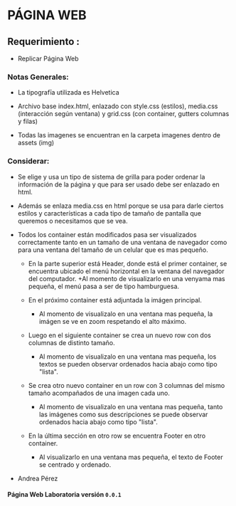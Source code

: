 # PÁGINA WEB


## Requerimiento :

+ Replicar Página Web  


### Notas Generales:

+ La tipografīa utilizada es Helvetica

+ Archivo base index.html, enlazado con style.css (estilos), media.css (interacción según ventana) y grid.css (con container, gutters columnas y filas)

+ Todas las imagenes se encuentran en la carpeta imagenes dentro de assets (img)


### Considerar: 

+ Se elige y usa un tipo de sistema de grilla para poder ordenar la información de la página y que para ser usado debe ser enlazado en html.

+ Además se enlaza media.css en html porque se usa para darle ciertos estilos y características a cada tipo de tamaño de pantalla que queremos o necesitamos que se vea.

+ Todos los container están modificados pasa ser visualizados correctamente tanto en un tamaño de una ventana de navegador como para una ventana del tamaño de un celular que es mas pequeño.

	+ En la parte superior está Header, donde está el primer container, se encuentra ubicado el menú horizontal en la ventana del navegador del computador.
		+Al momento de visualizarlo en una venyama mas pequeña, el menú pasa a ser de tipo hamburguesa. 

	+ En el próximo container está adjuntada la imágen principal.
		+ Al momento de visualizalo en una ventana mas pequeña, la imágen se ve en zoom respetando el alto máximo.

	+ Luego en el siguiente container se crea un nuevo row con dos columnas de distinto tamaño.
		+ Al momento de visualizalo en una ventana mas pequeña, los textos se pueden observar ordenados hacia abajo como tipo "lista".

	+ Se crea otro nuevo container en un row con 3 columnas del mismo tamaño acompañados de una imagen cada uno. 
		+ Al momento de visualizalo en una ventana mas pequeña, tanto las imágenes como sus descripciones se puede observar ordenados hacia abajo como tipo "lista".

	+ En la última sección en otro row se encuentra Footer en otro container.
		+ Al visualizarlo en una ventana mas pequeña, el texto de Footer se centrado y ordenado.




+ Andrea Pérez 

#### Página Web Laboratoria versión `0.0.1` 
